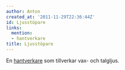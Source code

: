 ```yaml
---
author: Anton
created_at: '2011-11-29T22:36:44Z'
id: Ljusstöpare
links:
  mention:
  - hantverkare
title: Ljusstöpare
---
```


En [hantverkare] som tillverkar vax- och talgljus.

  [hantverkare]: hantverkare
